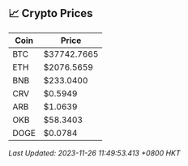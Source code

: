 ## 📈 Crypto Prices

| Coin | Price |
| ---- | ----- |
| BTC | $37742.7665 |
| ETH | $2076.5659 |
| BNB | $233.0400 |
| CRV | $0.5949 |
| ARB | $1.0639 |
| OKB | $58.3403 |
| DOGE | $0.0784 |

_Last Updated: 2023-11-26 11:49:53.413 +0800 HKT_